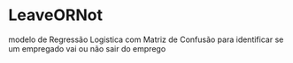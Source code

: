 # LeaveORNot
modelo de Regressão Logistica com Matriz de Confusão para identificar se um empregado vai ou não sair do emprego
